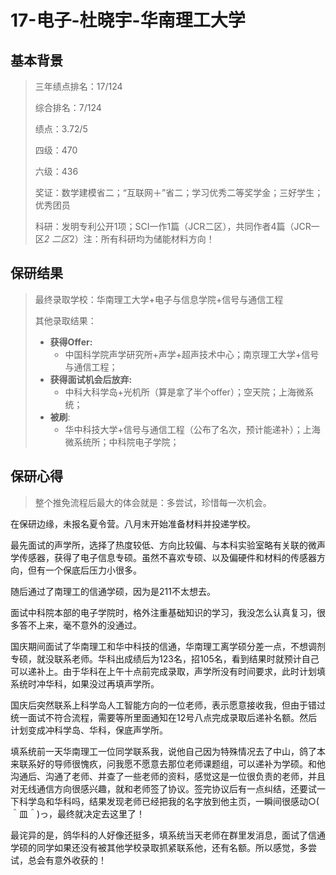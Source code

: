 # 17-电子-杜晓宇-华南理工大学

## 基本背景

> 三年绩点排名：17/124
>
> 综合排名：7/124
>
> 绩点：3.72/5
>
> 四级：470
>
> 六级：436
>
> 奖证：数学建模省二；“互联网＋”省二；学习优秀二等奖学金；三好学生；优秀团员
>
> 科研：发明专利公开1项；SCI一作1篇（JCR二区），共同作者4篇（JCR一区*2 二区*2）注：所有科研均为储能材料方向！

## 保研结果

> 最终录取学校：华南理工大学+电子与信息学院+信号与通信工程
>
> 其他录取结果：
>
> * **获得Offer:**
>   * 中国科学院声学研究所+声学+超声技术中心；南京理工大学+信号与通信工程；
> * **获得面试机会后放弃:**
>   * 中科大科学岛+光机所（算是拿了半个offer）；空天院；上海微系统；
> * **被刷**:
>   * 华中科技大学+信号与通信工程（公布了名次，预计能递补）；上海微系统所；中科院电子学院；

## 保研心得

> 整个推免流程后最大的体会就是：多尝试，珍惜每一次机会。

在保研边缘，未报名夏令营。八月末开始准备材料并投递学校。

最先面试的声学所，选择了热度较低、方向比较偏、与本科实验室略有关联的微声学传感器，获得了电子信息专硕。虽然不喜欢专硕、以及偏硬件和材料的传感器方向，但有一个保底后压力小很多。

随后通过了南理工的信通学硕，因为是211不太想去。

面试中科院本部的电子学院时，格外注重基础知识的学习，我没怎么认真复习，很多答不上来，毫不意外的没通过。

国庆期间面试了华南理工和华中科技的信通，华南理工离学硕分差一点，不想调剂专硕，就没联系老师。华科出成绩后为123名，招105名，看到结果时就预计自己可以递补上。由于华科在上午十点前完成录取，声学所没有时间要求，此时计划填系统时冲华科，如果没过再填声学所。

国庆后突然联系上科学岛人工智能方向的一位老师，表示愿意接收我，但由于错过统一面试不符合流程，需要等所里面通知在12号八点完成录取后递补名额。然后计划变成冲科学岛、华科，保底声学所。

填系统前一天华南理工一位同学联系我，说他自己因为特殊情况去了中山，鸽了本来联系好的导师很愧疚，问我愿不愿意去那位老师课题组，可以递补为学硕。和他沟通后、沟通了老师、并查了一些老师的资料，感觉这是一位很负责的老师，并且对无线通信方向很感兴趣，就和老师签了协议。签完协议后有一点纠结，还要试一下科学岛和华科吗，结果发现老师已经把我的名字放到他主页，一瞬间很感动○( ＾皿＾)っ，最终就决定去这里了！

最诧异的是，鸽华科的人好像还挺多，填系统当天老师在群里发消息，面试了信通学硕的同学如果还没有被其他学校录取抓紧联系他，还有名额。所以感觉，多尝试，总会有意外收获的！

